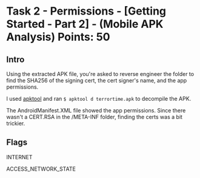 # Task 2 - Permissions - [Getting Started - Part 2] - (Mobile APK Analysis) Points: 50

## Intro

Using the extracted APK file, you're asked to reverse engineer the folder to find the SHA256 of the signing cert, the cert signer's name, and the app permissions.

I used [apktool](https://ibotpeaches.github.io/Apktool/) and ran `$ apktool d terrortime.apk` to decompile the APK. 

The AndroidManifest.XML file showed the app permissions. Since there wasn't a CERT.RSA in the /META-INF folder, finding the certs was a bit trickier.

## Flags

INTERNET

ACCESS_NETWORK_STATE

